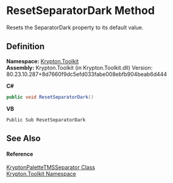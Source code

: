 # ResetSeparatorDark Method


Resets the SeparatorDark property to its default value.



## Definition
**Namespace:** <a href="79d2eac2-21f4-54ff-7552-b20c33c30600.md">Krypton.Toolkit</a>  
**Assembly:** Krypton.Toolkit (in Krypton.Toolkit.dll) Version: 80.23.10.287+8d7660f9dc5efd033fabe008ebfb904beab6d444

**C#**
``` C#
public void ResetSeparatorDark()
```
**VB**
``` VB
Public Sub ResetSeparatorDark
```



## See Also


#### Reference
<a href="f3d32600-3b5e-f10a-a132-05c7f17e9862.md">KryptonPaletteTMSSeparator Class</a>  
<a href="79d2eac2-21f4-54ff-7552-b20c33c30600.md">Krypton.Toolkit Namespace</a>  

